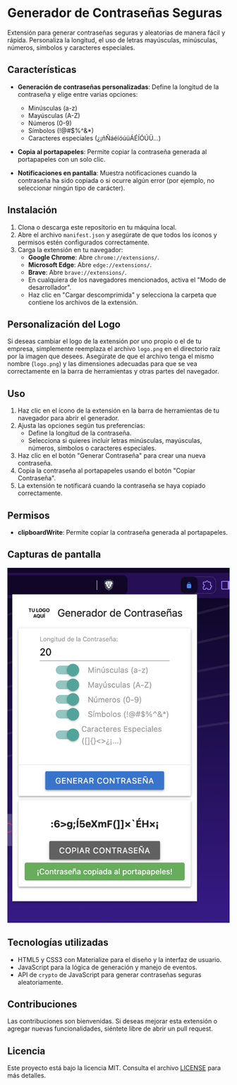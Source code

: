 # Generador de Contraseñas Seguras

Extensión para generar contraseñas seguras y aleatorias de manera fácil y rápida. Personaliza la longitud, el uso de letras mayúsculas, minúsculas, números, símbolos y caracteres especiales.

## Características

- **Generación de contraseñas personalizadas**: Define la longitud de la contraseña y elige entre varias opciones:
  - Minúsculas (a-z)
  - Mayúsculas (A-Z)
  - Números (0-9)
  - Símbolos (!@#$%^&*)
  - Caracteres especiales (¿¡ñÑáéíóúüÁÉÍÓÚÜ...)
  
- **Copia al portapapeles**: Permite copiar la contraseña generada al portapapeles con un solo clic.
  
- **Notificaciones en pantalla**: Muestra notificaciones cuando la contraseña ha sido copiada o si ocurre algún error (por ejemplo, no seleccionar ningún tipo de carácter).

## Instalación

1. Clona o descarga este repositorio en tu máquina local.
2. Abre el archivo `manifest.json` y asegúrate de que todos los íconos y permisos estén configurados correctamente.
3. Carga la extensión en tu navegador:
   - **Google Chrome**: Abre `chrome://extensions/`.
   - **Microsoft Edge**: Abre `edge://extensions/`.
   - **Brave**: Abre `brave://extensions/`.
   - En cualquiera de los navegadores mencionados, activa el "Modo de desarrollador".
   - Haz clic en "Cargar descomprimida" y selecciona la carpeta que contiene los archivos de la extensión.

## Personalización del Logo

Si deseas cambiar el logo de la extensión por uno propio o el de tu empresa, simplemente reemplaza el archivo `logo.png` en el directorio raíz por la imagen que desees. Asegúrate de que el archivo tenga el mismo nombre (`logo.png`) y las dimensiones adecuadas para que se vea correctamente en la barra de herramientas y otras partes del navegador.

## Uso

1. Haz clic en el ícono de la extensión en la barra de herramientas de tu navegador para abrir el generador.
2. Ajusta las opciones según tus preferencias:
   - Define la longitud de la contraseña.
   - Selecciona si quieres incluir letras minúsculas, mayúsculas, números, símbolos o caracteres especiales.
3. Haz clic en el botón "Generar Contraseña" para crear una nueva contraseña.
4. Copia la contraseña al portapapeles usando el botón "Copiar Contraseña".
5. La extensión te notificará cuando la contraseña se haya copiado correctamente.

## Permisos

- **clipboardWrite**: Permite copiar la contraseña generada al portapapeles.

## Capturas de pantalla

![Extensión de Contraseñas Seguras](/extension.png)

## Tecnologías utilizadas

- HTML5 y CSS3 con Materialize para el diseño y la interfaz de usuario.
- JavaScript para la lógica de generación y manejo de eventos.
- API de `crypto` de JavaScript para generar contraseñas seguras aleatoriamente.

## Contribuciones

Las contribuciones son bienvenidas. Si deseas mejorar esta extensión o agregar nuevas funcionalidades, siéntete libre de abrir un pull request.

## Licencia

Este proyecto está bajo la licencia MIT. Consulta el archivo [LICENSE](./LICENSE) para más detalles.
